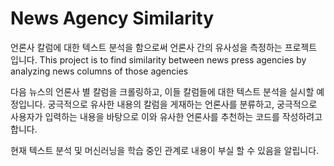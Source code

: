 # News Agency Similarity
언론사 칼럼에 대한 텍스트 분석을 함으로써 언론사 간의 유사성을 측정하는 프로젝트 입니다. 
This project is to find similarity between news press agencies by analyzing news columns of those agencies

다음 뉴스의 언론사 별 칼럼을 크롤링하고, 이들 칼럼들에 대한 텍스트 분석을 실시할 예정입니다.
궁극적으로 유사한 내용의 칼럼을 게재하는 언론사를 분류하고, 궁극적으로 사용자가 입력하는 내용을 바탕으로 이와 유사한 언론사를 추천하는 코드를 작성하려고 합니다.

현재 텍스트 분석 및 머신러닝을 학습 중인 관계로 내용이 부실 할 수 있음을 알립니다.
